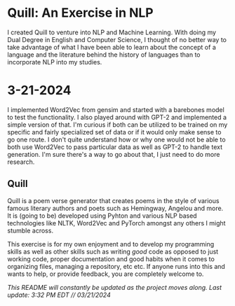 <h1> Quill: An Exercise in NLP </h1>
I created Quill to venture into NLP and Machine Learning.
 With doing my Dual Degree in English and Computer Science, I thought of no better way to take advantage of what I have been able to learn about the concept
 of a language and the literature behind the history of languages than to incorporate NLP into my studies.
<h1> 3-21-2024 </h1> 
 </p>I implemented Word2Vec from gensim and started with a barebones model to test the functionality. I also played around with GPT-2 and implemented a simple version of that. I'm curious if both can be 
utilized to be trained on my specific and fairly specialized set of data or if it would only make sense
to go one route. I don't quite understand how or why one would not be able to both use Word2Vec to pass particular data as well as GPT-2 to handle text generation. I'm sure there's a way to go about that, I just need to do more research.
</p>
 
 <h2> Quill </h2>
Quill is a poem verse generator that creates poems in the style of various famous literary authors and poets such as Hemingway, Angelou and more. It is (going to be) developed using 
Pyhton and various NLP based technologies like NLTK, Word2Vec and PyTorch amongst any others I might stumble across.

 This exercise is for my own enjoyment and to develop my programming skills as well as other skills such as writing _good_ code as opposed to just working code, proper documentation and good habits when it comes to organizing files, managing a repository, etc etc. If anyone runs into this and wants to help, or provide feedback, you are completely welcome to. 

_This README will constantly be updated as the project moves along. Last update: 3:32 PM EDT // 03/21/2024_
